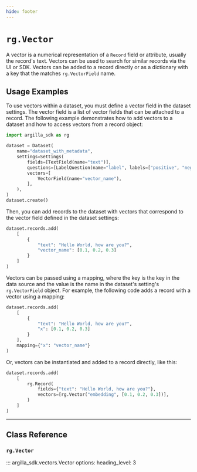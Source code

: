 ```yaml
---
hide: footer
---
```

# `rg.Vector`

A vector is a numerical representation of a `Record` field or attribute, usually the record's text. Vectors can be used to search for similar records via the UI or SDK. Vectors can be added to a record directly or as a dictionary with a key that the matches `rg.VectorField` name.

## Usage Examples

To use vectors within a dataset, you must define a vector field in the dataset settings. The vector field is a list of vector fields that can be attached to a record. The following example demonstrates how to add vectors to a dataset and how to access vectors from a record object:


```python
import argilla_sdk as rg

dataset = Dataset(
    name="dataset_with_metadata",
    settings=Settings(
        fields=[TextField(name="text")],
        questions=[LabelQuestion(name="label", labels=["positive", "negative"])],
        vectors=[
            VectorField(name="vector_name"),
        ],
    ),
)
dataset.create()
```

Then, you can add records to the dataset with vectors that correspond to the vector field defined in the dataset settings:

```python
dataset.records.add(
    [
        {
            "text": "Hello World, how are you?",
            "vector_name": [0.1, 0.2, 0.3]
        }
    ]
)
```

Vectors can be passed using a mapping, where the key is the key in the data source and the value is the name in the dataset's setting's `rg.VectorField` object. For example, the following code adds a record with a vector using a mapping:

```python
dataset.records.add(
    [
        {
            "text": "Hello World, how are you?",
            "x": [0.1, 0.2, 0.3]
        }
    ],
    mapping={"x": "vector_name"}
)
```

Or, vectors can be instantiated and added to a record directly, like this:

```python
dataset.records.add(
    [
        rg.Record(
            fields={"text": "Hello World, how are you?"},
            vectors=[rg.Vector("embedding", [0.1, 0.2, 0.3])],
        )
    ]
)
```

---

## Class Reference

### `rg.Vector`

::: argilla_sdk.vectors.Vector
    options:
        heading_level: 3